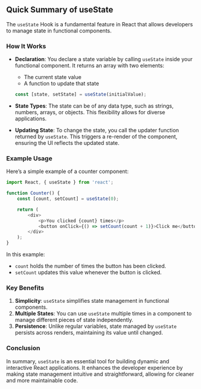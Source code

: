 ## Quick Summary of useState

The `useState` Hook is a fundamental feature in React that allows developers to manage state in functional components.

### How It Works

- **Declaration**: You declare a state variable by calling `useState` inside your functional component. It returns an array with two elements:
  - The current state value
  - A function to update that state
  ```javascript
  const [state, setState] = useState(initialValue);
  ```

- **State Types**: The state can be of any data type, such as strings, numbers, arrays, or objects. This flexibility allows for diverse applications.

- **Updating State**: To change the state, you call the updater function returned by `useState`. This triggers a re-render of the component, ensuring the UI reflects the updated state.

### Example Usage

Here’s a simple example of a counter component:

```javascript
import React, { useState } from 'react';

function Counter() {
    const [count, setCount] = useState(0);

    return (
        <div>
            <p>You clicked {count} times</p>
            <button onClick={() => setCount(count + 1)}>Click me</button>
        </div>
    );
}
```

In this example:
- `count` holds the number of times the button has been clicked.
- `setCount` updates this value whenever the button is clicked.

### Key Benefits

1. **Simplicity**: `useState` simplifies state management in functional components.
2. **Multiple States**: You can use `useState` multiple times in a component to manage different pieces of state independently.
3. **Persistence**: Unlike regular variables, state managed by `useState` persists across renders, maintaining its value until changed.

### Conclusion

In summary, `useState` is an essential tool for building dynamic and interactive React applications. It enhances the developer experience by making state management intuitive and straightforward, allowing for cleaner and more maintainable code.